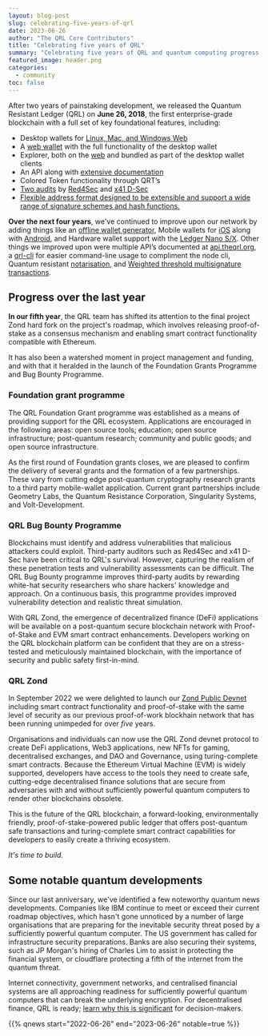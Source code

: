 ```yaml
---
layout: blog-post
slug: celebrating-five-years-of-qrl
date: 2023-06-26
author: "The QRL Core Contributors"
title: "Celebrating five years of QRL"
summary: "Celebrating five years of QRL and quantum computing progress since QRL genesis."
featured_image: header.png
categories:
  - community
toc: false
---
```


After two years of painstaking development, we released the Quantum Resistant Ledger (QRL) on **June 26, 2018**, the first enterprise-grade blockchain with a full set of key foundational features, including:

* Desktop wallets for [Linux, Mac, and Windows Web](https://github.com/theQRL/qrl-wallet/releases/latest)
* A [web wallet](https://wallet.theqrl.org) with the full functionality of the desktop wallet
* Explorer, both on the [web](https://explorer.theqrl.org) and bundled as part of the desktop wallet clients
* An API along with [extensive documentation](https://docs.theqrl.org)
* Colored Token functionality through QRT’s
* [Two audits](https://github.com/theQRL/audits) by [Red4Sec](https://red4sec.com/en) and [x41 D-Sec](https://x41-dsec.de/)
* [Flexible address format designed to be extensible and support a wide range of signature schemes and hash functions.](https://docs.theqrl.org/developers/address/)

**Over the next four years**, we've continued to improve upon our network by adding things like an [offline wallet generator](https://github.com/theQRL/offline-wallet-generator), Mobile wallets for [iOS](https://apps.apple.com/us/app/qrl-wallet/id1458620542) along with [Android](https://play.google.com/store/apps/details?id=com.theqrl&hl=en), and Hardware wallet support with the [Ledger Nano S/X](https://support.ledger.com/hc/en-us/articles/360019184453-Quantum-Resistant-Ledger-QRL-). Other things we improved upon were multiple API’s documented at [api.theqrl.org](https://api.theqrl.org), a [qrl-cli](https://docs.theqrl.org/developers/qrl-cli/) for easier command-line usage to compliment the node cli, Quantum resistant [notarisation](https://docs.theqrl.org/tools/notarisation/), and [Weighted threshold multisignature transactions](/features/multisig).

## Progress over the last year

**In our fifth year**, the QRL team has shifted its attention to the final project Zond hard fork on the project's roadmap, which involves releasing proof-of-stake as a consensus mechanism and enabling smart contract functionality compatible with Ethereum. 

It has also been a watershed moment in project management and funding, and with that it heralded in the launch of the Foundation Grants Programme and Bug Bounty Programme. 

### Foundation grant programme

The QRL Foundation Grant programme was established as a means of providing support for the QRL ecosystem. Applications are encouraged in the following areas: open source tools; education; open source infrastructure; post-quantum research; community and public goods; and open source infrastructure.

As the first round of Foundation grants closes, we are pleased to confirm the delivery of several grants and the formation of a few partnerships. These vary from cutting edge post-quantum cryptography research grants to a third party mobile-wallet application. Current grant partnerships include Geometry Labs, the Quantum Resistance Corporation, Singularity Systems, and Volt-Development.

### QRL Bug Bounty Programme

Blockchains must identify and address vulnerabilities that malicious attackers could exploit. Third-party auditors such as Red4Sec and x41 D-Sec have been critical to QRL's survival. However, capturing the realism of these penetration tests and vulnerability assessments can be difficult. The QRL Bug Bounty programme improves third-party audits by rewarding white-hat security researchers who share hackers' knowledge and approach. On a continuous basis, this programme provides improved vulnerability detection and realistic threat simulation.

With QRL Zond, the emergence of decentralized finance (DeFi) applications will be available on a post-quantum secure blockchain network with Proof-of-Stake and EVM smart contract enhancements. Developers working on the QRL blockchain platform can be confident that they are on a stress-tested and meticulously maintained blockchain, with the importance of security and public safety first-in-mind.

### QRL Zond

In September 2022 we were delighted to launch our [Zond Public Devnet](/blog/zond-public-devnet-prerelease/) including smart contract functionality and proof-of-stake with the same level of security as our previous proof-of-work blockhain network that has been running unimpeded for over *five* years.

Organisations and individuals can now use the QRL Zond devnet protocol to create DeFi applications, Web3 applications, new NFTs for gaming, decentralised exchanges, and DAO and Governance, using turing-complete smart contracts. Because the Ethereum Virtual Machine (EVM) is widely supported, developers have access to the tools they need to create safe, cutting-edge decentralised finance solutions that are secure from adversaries with and without sufficiently powerful quantum computers to render other blockchains obsolete.

This is the future of the QRL blockchain, a forward-looking, environmentally friendly, proof-of-stake-powered public ledger that offers post-quantum safe transactions and turing-complete smart contract capabilities for developers to easily create a thriving ecosystem.

*It's time to build.*

## Some notable quantum developments

Since our last anniversary, we've identified a few noteworthy quantum news developments. Companies like IBM continue to meet or exceed their current roadmap objectives, which hasn't gone unnoticed by a number of large organisations that are preparing for the inevitable security threat posed by a sufficiently powerful quantum computer. The US government has called for infrastructure security preparations. Banks are also securing their systems, such as JP Morgan's hiring of Charles Lim to assist in protecting the financial system, or cloudflare protecting a fifth of the internet from the quantum threat.

Internet connectivity, government networks, and centralised financial systems are all approaching readiness for sufficiently powerful quantum computers that can break the underlying encryption. For decentralised finance, QRL is ready; [learn why this is significant](/why) for decision-makers.

{{% qnews start="2022-06-26" end="2023-06-26" notable=true %}}